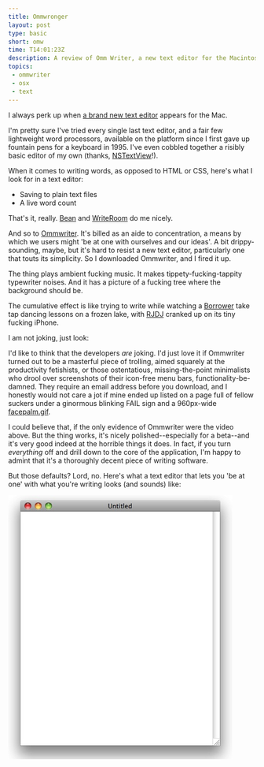 ```yaml
---
title: Ommwronger
layout: post
type: basic
short: omw
time: T14:01:23Z
description: A review of Omm Writer, a new text editor for the Macintosh.
topics: 
 - ommwriter
 - osx
 - text
---
```

I always perk up when [a brand new text editor][2] appears for the Mac.

I'm pretty sure I've tried every single last text editor, and a fair few lightweight word processors, available on the platform since I first gave up fountain pens for a keyboard in 1995. I've even cobbled together a risibly basic editor of my own (thanks, [NSTextView][1]!).

When it comes to writing words, as opposed to HTML or CSS, here's what I look for in a text editor:

* Saving to plain text files
* A live word count

That's it, really. [Bean](http://www.bean-osx.com/Bean.html) and [WriteRoom](http://www.hogbaysoftware.com/products/writeroom) do me nicely.

And so to [Ommwriter][2]. It's billed as an aide to concentration, a means by which we users might 'be at one with ourselves and our ideas'. A bit drippy-sounding, maybe, but it's hard to resist a new text editor, particularly one that touts its simplicity. So I downloaded Ommwriter, and I fired it up.

The thing plays ambient fucking music. It makes tippety-fucking-tappity typewriter noises. And it has a picture of a fucking tree where the background should be.

The cumulative effect is like trying to write while watching a [Borrower](http://en.wikipedia.org/wiki/The_Borrowers "Not that there's anything wrong with Borrowers; I wanted to be one when I was six") take tap dancing lessons on a frozen lake, with [RJDJ](http://rjdj.me/ "Essential audio-warping app") cranked up on its tiny fucking iPhone.

I am not joking, just look:

<object type="application/x-shockwave-flash" style="width:590px;height:484px;" data="http://vimeo.com/moogaloop.swf?clip_id=7670108&amp;server=vimeo.com&amp;show_title=0&amp;show_byline=0&amp;show_portrait=0&amp;color=ffffff&amp;fullscreen=1">
	<param name="movie" value="http://vimeo.com/moogaloop.swf?clip_id=7670108&amp;server=vimeo.com&amp;show_title=0&amp;show_byline=0&amp;show_portrait=0&amp;color=ffffff&amp;fullscreen=1" />
</object>

I'd like to think that the developers _are_ joking. I'd just love it if Ommwriter turned out to be a masterful piece of trolling, aimed squarely at the productivity fetishists, or those ostentatious, missing-the-point minimalists who drool over screenshots of their icon-free menu bars, functionality-be-damned. They require an email address before you download, and I honestly would not care a jot if mine ended up listed on a page full of fellow suckers under a ginormous blinking FAIL sign and a 960px-wide [facepalm.gif](http://images.google.co.uk/images?q=facepalm).

I could believe that, if the only evidence of Ommwriter were the video above. But the thing works, it's nicely polished--especially for a beta--and it's very good indeed at the horrible things it does. In fact, if you turn _everything_ off and drill down to the core of the application, I'm happy to admint that it's a thoroughly decent piece of writing software.

But those defaults? Lord, no. Here's what a text editor that lets you 'be at one' with what you're writing looks (and sounds) like:

<img src="/u/2009/11/text-editor-centre.jpg" alt="A TextEdit window" width="456" height="536" />

[1]:http://developer.apple.com/mac/library/documentation/Cocoa/Reference/ApplicationKit/Classes/NSTextView_Class/Reference/Reference.html
[2]:http://www.ommwriter.com/
